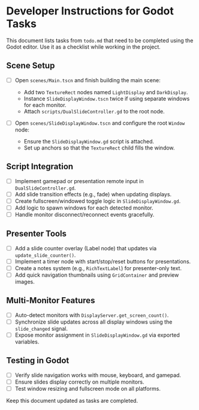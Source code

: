 # Developer Instructions for Godot Tasks

This document lists tasks from `todo.md` that need to be completed using the Godot editor. Use it as a checklist while working in the project.

## Scene Setup
- [ ] Open `scenes/Main.tscn` and finish building the main scene:
  - Add two `TextureRect` nodes named `LightDisplay` and `DarkDisplay`.
  - Instance `SlideDisplayWindow.tscn` twice if using separate windows for each monitor.
  - Attach `scripts/DualSlideController.gd` to the root node.

- [ ] Open `scenes/SlideDisplayWindow.tscn` and configure the root `Window` node:
  - Ensure the `SlideDisplayWindow.gd` script is attached.
  - Set up anchors so that the `TextureRect` child fills the window.

## Script Integration
- [ ] Implement gamepad or presentation remote input in `DualSlideController.gd`.
- [ ] Add slide transition effects (e.g., fade) when updating displays.
- [ ] Create fullscreen/windowed toggle logic in `SlideDisplayWindow.gd`.
- [ ] Add logic to spawn windows for each detected monitor.
- [ ] Handle monitor disconnect/reconnect events gracefully.

## Presenter Tools
- [ ] Add a slide counter overlay (Label node) that updates via `update_slide_counter()`.
- [ ] Implement a timer node with start/stop/reset buttons for presentations.
- [ ] Create a notes system (e.g., `RichTextLabel`) for presenter-only text.
- [ ] Add quick navigation thumbnails using `GridContainer` and preview images.

## Multi-Monitor Features
- [ ] Auto-detect monitors with `DisplayServer.get_screen_count()`.
- [ ] Synchronize slide updates across all display windows using the `slide_changed` signal.
- [ ] Expose monitor assignment in `SlideDisplayWindow.gd` via exported variables.

## Testing in Godot
- [ ] Verify slide navigation works with mouse, keyboard, and gamepad.
- [ ] Ensure slides display correctly on multiple monitors.
- [ ] Test window resizing and fullscreen mode on all platforms.

Keep this document updated as tasks are completed.

